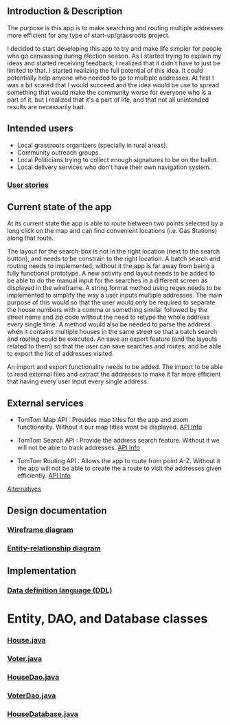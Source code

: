 ## Introduction & Description

The purpose is this app is to make searching and routing multiple addresses more efficient for any type
of start-up/grassroots project.

I decided to start developing this app to try and make life simpler for people who go canvassing during 
election season. As I started trying to explain my ideas and started receiving feedback, I realized that
it didn't have to just be limited to that. I started realizing the full potential of this idea. It could
potentially help anyone who needed to go to multiple addresses. At first I was a bit scared that I
would succeed and the idea would be use to spread something that would make the community worse for
everyone who is a part of it, but I realized that it's a part of life, and that not all unintended
results are necessarily bad.

## Intended users

* Local grassroots organizers (specially in rural areas).
* Community outreach groups.
* Local Politicians trying to collect enough signatures to be on the ballot.
* Local delivery services who don't have their own navigation system.

### [User stories](user-stories.md)

## Current state of the app 

At its current state the app is able to route between two points selected  by a long click on the map
and can find convenient locations (i.e. Gas Stations) along that route.

The layout for the search-box is not in the right location (next to the search button), and needs to be
constrain to the right location. A batch search and routing needs to implemented; without it the app is 
far away from being a fully functional prototype. A new activity and layout needs to be added to be able
to do the manual input for the searches in a different screen as displayed in the wireframe.
A string format method using regex needs to be implemented to simplify the way a user inputs multiple addresses.
The main purpose of this  would so that the user would only be required to separate the house numbers with a comma or something similar
followed by the street name and zip code without the need to retype the whole address every single time.
A method would also be needed to parse the address when it contains multiple houses in the same street
so that a batch search and routing could be executed.
An save an export feature (and the layouts related to them) so that the user can save searches and routes, and be able to export the 
list of addresses visited.


An import and export functionality needs to be added. The import to be able to read external files and
extract the addresses to make it far more efficient that having every user input every single address.


## External services

* TomTom Map API :
  Provides map titles for the app and zoom functionality.
  Without it our map titles wont be displayed.
  [API Info](https://developer.tomtom.com/maps-api)

* TomTom Search API :
   Provide the address search feature.
   Without it we will not be able to track addresses.
   [API Info](https://developer.tomtom.com/search-api)

* TomTom Routing API :
   Allows the app to route from point A-Z.
   Without it the app will not be able to create the a route to visit the addresses given efficiently.
   [API Info](https://developer.tomtom.com/routing-api)
   
[Alternatives](alternative.md)


## Design documentation

### [Wireframe diagram](wireframe.md)

### [Entity-relationship diagram](erd.md)

## Implementation

### [Data definition language (DDL)](ddl.md)

# Entity, DAO, and Database classes

### [House.java](https://github.com/Jortiz07/grassroots-easy-steps/blob/master/app/src/main/java/edu/cnm/deepdive/grassrootseasysteps/model/entity/House.java)

### [Voter.java](https://github.com/Jortiz07/grassroots-easy-steps/blob/master/app/src/main/java/edu/cnm/deepdive/grassrootseasysteps/model/entity/Voter.java)

### [HouseDao.java](https://github.com/Jortiz07/grassroots-easy-steps/blob/master/app/src/main/java/edu/cnm/deepdive/grassrootseasysteps/model/dao/HouseDao.java)

### [VoterDao.java](https://github.com/Jortiz07/grassroots-easy-steps/blob/master/app/src/main/java/edu/cnm/deepdive/grassrootseasysteps/model/dao/VoterDao.java)

### [HouseDatabase.java](https://github.com/Jortiz07/grassroots-easy-steps/blob/master/app/src/main/java/edu/cnm/deepdive/grassrootseasysteps/service/HouseDatabase.java)